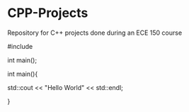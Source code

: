 # CPP-Projects
Repository for C++ projects done during an ECE 150 course



#include <iostream>
  
  
  int main();
  
  int main(){
  
  std::cout << "Hello World" << std::endl;
  
  }
